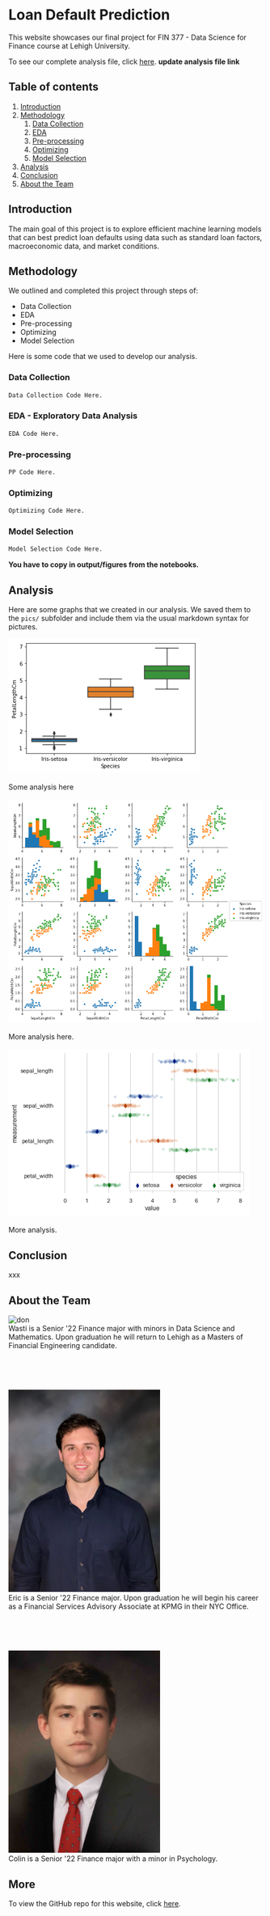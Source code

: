 # Loan Default Prediction

This website showcases our final project for FIN 377 - Data Science for Finance course at Lehigh University.

To see our complete analysis file, click [here](https://github.com/julioveracruz/testwebsite/blob/main/notebooks/example.ipynb).
**update analysis file link**

## Table of contents
1. [Introduction](#introduction)
2. [Methodology](#meth)
    1. [Data Collection](#DC)
    2. [EDA](#EDA)
    3. [Pre-processing](#PP)
    4. [Optimizing](#Op)
    5. [Model Selection](#MS)
3. [Analysis](#Analysis)
4. [Conclusion](#conclusion)
5. [About the Team](#about)

## Introduction  <a name="introduction"></a>

The main goal of this project is to explore efficient machine learning models that can best predict loan defaults using data such as standard loan factors, macroeconomic data, and market conditions.  

## Methodology <a name="meth"></a>

We outlined and completed this project through steps of:

- Data Collection
- EDA
- Pre-processing
- Optimizing
- Model Selection

Here is some code that we used to develop our analysis.
 
### Data Collection <a name="DC"></a>
```python
Data Collection Code Here.
``` 
 
### EDA - Exploratory Data Analysis <a name="EDA"></a>
```python
EDA Code Here.
```

### Pre-processing <a name="PP"></a>
```python
PP Code Here.
``` 

### Optimizing <a name="Op"></a>
```python
Optimizing Code Here.
``` 

### Model Selection <a name="MS"></a>
```python
Model Selection Code Here.
``` 

**You have to copy in output/figures from the notebooks.**



## Analysis <a name="Analysis"></a>

Here are some graphs that we created in our analysis. We saved them to the `pics/` subfolder and include them via the usual markdown syntax for pictures.

![](pics/plot1.png)
<br><br>
Some analysis here
<br><br>
![](pics/plot2.png)
<br><br>
More analysis here.
<br><br>
![](pics/plot3.png)
<br><br>
More analysis.

## Conclusion <a name="conclusion"></a>

xxx



## About the Team <a name="about"></a>

<img src="pics/2.jpeg" alt="don" width="300"/>
<br>
Wasti is a Senior '22 Finance major with minors in Data Science and Mathematics. Upon graduation he will return to Lehigh as a Masters of Financial Engineering candidate.

<br><br><br>

<img src="pics/Headshot.JPEG" alt="Eric" width="300"/>
<br>
Eric is a Senior '22 Finance major. Upon graduation he will begin his career as a Financial Services Advisory Associate at KPMG in their NYC Office.

<br><br><br>

<img src="pics/CompositePicture.jpeg" alt="Colin" width="300"/>
<br>
Colin is a Senior '22 Finance major with a minor in Psychology.   



## More 

To view the GitHub repo for this website, click [here](https://github.com/etstieber/Loan-Stars).

